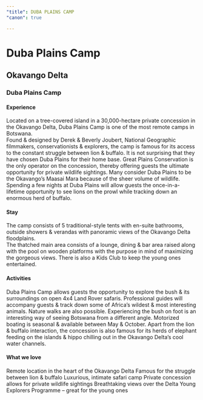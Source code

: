 ```yaml
---
"title": DUBA PLAINS CAMP
"canon": true

---
```


# Duba Plains Camp
## Okavango Delta
### Duba Plains Camp

#### Experience
Located on a tree-covered island in a 30,000-hectare private concession in the Okavango Delta, Duba Plains Camp is one of the most remote camps in Botswana.  
Found &amp; designed by Derek &amp; Beverly Joubert, National Geographic filmmakers, conservationists &amp; explorers, the camp is famous for its access to the constant struggle between lion &amp; buffalo.  It is not surprising that they have chosen Duba Plains for their home base.
Great Plains Conservation is the only operator on the concession, thereby offering guests the ultimate opportunity for private wildlife sightings.
Many consider Duba Plains to be the Okavango’s Maasai Mara because of the sheer volume of wildlife.  Spending a few nights at Duba Plains will allow guests the once-in-a-lifetime opportunity to see lions on the prowl while tracking down an enormous herd of buffalo.

#### Stay
The camp consists of 5 traditional-style tents with en-suite bathrooms, outside showers &amp; verandas with panoramic views of the Okavango Delta floodplains.  
The thatched main area consists of a lounge, dining &amp; bar area raised along with the pool on wooden platforms with the purpose in mind of maximizing the gorgeous views.  There is also a Kids Club to keep the young ones entertained.

#### Activities
Duba Plains Camp allows guests the opportunity to explore the bush &amp; its surroundings on open 4x4 Land Rover safaris.  Professional guides will accompany guests &amp; track down some of Africa’s wildest &amp; most interesting animals.
Nature walks are also possible.  Experiencing the bush on foot is an interesting way of seeing Botswana from a different angle.  Motorized boating is seasonal &amp; available between May &amp; October.
Apart from the lion &amp; buffalo interaction, the concession is also famous for its herds of elephant feeding on the islands &amp; hippo chilling out in the Okavango Delta’s cool water channels.


#### What we love
Remote location in the heart of the Okavango Delta
Famous for the struggle between lion &amp; buffalo
Luxurious, intimate safari camp
Private concession allows for private wildlife sightings
Breathtaking views over the Delta
Young Explorers Programme – great for the young ones